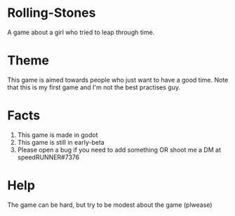 # Rolling-Stones
A game about a girl who tried to leap through time.

# Theme
This game is aimed towards people who just want to have a good time. Note that this is my first game and I'm not the best practises guy.

# Facts

1. This game is made in godot
2. This game is still in early-beta
3. Please open a bug if you need to add something OR shoot me a DM at speedRUNNER#7376

# Help
The game can be hard, but try to be modest about the game (plwease)
